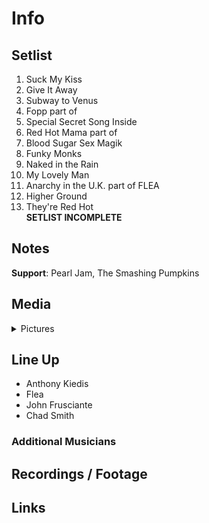 # Info

## Setlist

1. Suck My Kiss
2. Give It Away
3. Subway to Venus
4. Fopp part of
5. Special Secret Song Inside
6. Red Hot Mama part of
7. Blood Sugar Sex Magik
8. Funky Monks
9. Naked in the Rain
10. My Lovely Man
11. Anarchy in the U.K. part of FLEA
12. Higher Ground
13. They're Red Hot
<br>**SETLIST INCOMPLETE**

## Notes

**Support**: Pearl Jam, The Smashing Pumpkins

## Media 

<details>
  <summary>Pictures</summary>
  <!--<img alt="Setlist" title="Setlist" src="_.jpg" height="200" />
  <img alt="Flyer" title="Flyer" src="_.jpg" height="200" />
  <img alt="Clipper" title="Clipper" src="_.jpg" height="200" />
  <img alt="Ticket" title="Ticket" src="_.jpg" height="200" />
  -->
</details>

## Line Up

* Anthony Kiedis
* Flea
* John Frusciante
* Chad Smith

### Additional Musicians

## Recordings / Footage

## Links

